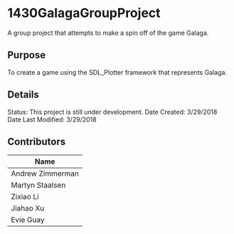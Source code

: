 # 1430GalagaGroupProject
A group project that attempts to make a spin off of the game Galaga.

## Purpose
To create a game using the SDL_Plotter framework that represents Galaga.

## Details
Status: This project is still under development.
Date Created: 3/29/2018
Date Last Modified: 3/29/2018

## Contributors
| Name          |
|------------------|
| Andrew Zimmerman |
| Martyn Staalsen  |
| Zixiao Li        |
| Jiahao Xu        |
| Evie Guay        |
